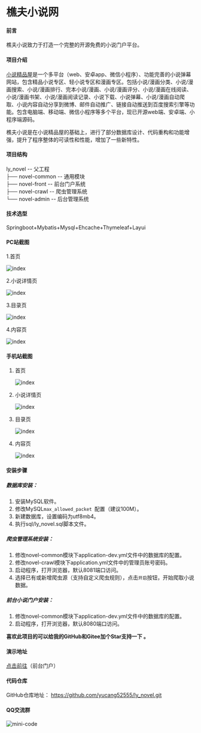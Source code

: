 # 樵夫小说网

#### 前言

樵夫小说致力于打造一个完整的开源免费的小说门户平台。

#### 项目介绍

[小说精品屋](https://github.com/201206030/fiction_house)是一个多平台（web、安卓app、微信小程序）、功能完善的小说弹幕网站，包含精品小说专区、轻小说专区和漫画专区。包括小说/漫画分类、小说/漫画搜索、小说/漫画排行、完本小说/漫画、小说/漫画评分、小说/漫画在线阅读、小说/漫画书架、小说/漫画阅读记录、小说下载、小说弹幕、小说/漫画自动爬取、小说内容自动分享到微博、邮件自动推广、链接自动推送到百度搜索引擎等功能。包含电脑端、移动端、微信小程序等多个平台，现已开源web端、安卓端、小程序端源码。

樵夫小说是在小说精品屋的基础上，进行了部分数据库设计、代码重构和功能增强，提升了程序整体的可读性和性能，增加了一些新特性。

#### 项目结构

ly_novel -- 父工程  
├── novel-common -- 通用模块  
├── novel-front -- 前台门户系统  
├── novel-crawl -- 爬虫管理系统  
└── novel-admin -- 后台管理系统  


#### 技术选型
Springboot+Mybatis+Mysql+Ehcache+Thymeleaf+Layui

#### PC站截图

1.首页

![index](./assets/PC首页示例.png)

2.小说详情页

![index](./assets/PC小说详情页示例.png)

3.目录页

![index](./assets/PC目录页示例.png)

4.内容页

![index](./assets/PC内容页示例.png)



#### 手机站截图

1. 首页

   ![index](./assets/mobile首页示例.png)

2. 小说详情页

   ![index](./assets/mobile小说详情页示例.png)

3. 目录页

   ![index](./assets/mobile目录页示例.png)

4. 内容页

   ![index](./assets/mobile内容页示例.png)



#### 安装步骤

##### 数据库安装：

1. 安装MySQL软件。
2. 修改MySQL`max_allowed_packet `配置（建议100M）。
3. 新建数据库，设置编码为utf8mb4。
4. 执行sql/ly_novel.sql脚本文件。

##### 爬虫管理系统安装：

1. 修改novel-common模块下application-dev.yml文件中的数据库的配置。
2. 修改novel-crawl模块下application.yml文件中的管理员账号密码。
3. 启动程序，打开浏览器，默认8081端口访问。
4. 选择已有或新增爬虫源（支持自定义爬虫规则），点击`开启`按钮，开始爬取小说数据。

##### 前台小说门户安装：

1. 修改novel-common模块下application-dev.yml文件中的数据库的配置。
2. 启动程序，打开浏览器，默认8080端口访问。

**喜欢此项目的可以给我的GitHub和Gitee加个Star支持一下 。**

#### 演示地址

[点击前往](http://novel.lyqiaofu.com)（前台门户）

#### 代码仓库

 GitHub仓库地址： https://github.com/yucang52555/ly_novel.git

#### QQ交流群

![mini-code](./assets/qq-group.png)
